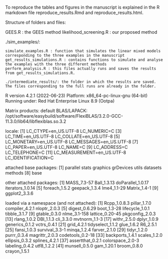 


To reproduce the tables and figures in the manuscript is explained in the R markdown file reproduce_results.Rmd and reproduce_results.html.



Structure of folders and files:

GEES.R : the GEES method
likelihood_screening.R : our proposed method

./sim_examples/:

	simulate_examples.R : function that simulates the linear mixed models corresponding to the three examples in the manuscript
	get_results_simulations.R : contains functions to simulate and analyse the examples with the three different methods 
	perform_analysis.R : this files actually runs and saves the results from get_results_simulations.R. 
	
	./intermediate_results/: the folder in which the results are saved. The files corresponding to the full runs are already in the folder.

R version 4.2.1 (2022-06-23)
Platform: x86_64-pc-linux-gnu (64-bit)
Running under: Red Hat Enterprise Linux 8.9 (Ootpa)

Matrix products: default
BLAS/LAPACK: /opt/software/easybuild/software/FlexiBLAS/3.2.0-GCC-11.3.0/lib64/libflexiblas.so.3.2

locale:
 [1] LC_CTYPE=en_US.UTF-8       LC_NUMERIC=C
 [3] LC_TIME=en_US.UTF-8        LC_COLLATE=en_US.UTF-8
 [5] LC_MONETARY=en_US.UTF-8    LC_MESSAGES=en_US.UTF-8
 [7] LC_PAPER=en_US.UTF-8       LC_NAME=C
 [9] LC_ADDRESS=C               LC_TELEPHONE=C
[11] LC_MEASUREMENT=en_US.UTF-8 LC_IDENTIFICATION=C

attached base packages:
[1] parallel  stats     graphics  grDevices utils     datasets  methods
[8] base

other attached packages:
[1] MASS_7.3-57       Ball_1.3.13       doParallel_1.0.17 iterators_1.0.14
[5] foreach_1.5.2     geepack_1.3.4     lme4_1.1-29       Matrix_1.4-1
[9] ggplot2_3.3.6

loaded via a namespace (and not attached):
 [1] Rcpp_1.0.8.3     pillar_1.7.0     compiler_4.2.1   nloptr_2.0.3
 [5] digest_0.6.29    boot_1.3-28      lifecycle_1.0.1  tibble_3.1.7
 [9] gtable_0.3.0     nlme_3.1-158     lattice_0.20-45  pkgconfig_2.0.3
[13] rlang_1.0.2      DBI_1.1.3        cli_3.3.0        mvtnorm_1.1-3
[17] withr_2.5.0      dplyr_1.0.9      generics_0.1.2   vctrs_0.4.1
[21] grid_4.2.1       tidyselect_1.1.2 glue_1.6.2       R6_2.5.1
[25] fansi_1.0.3      survival_3.3-1   minqa_1.2.4      farver_2.1.0
[29] tidyr_1.2.0      purrr_0.3.4      magrittr_2.0.3   codetools_0.2-18
[33] backports_1.4.1  scales_1.2.0     ellipsis_0.3.2   splines_4.2.1
[37] assertthat_0.2.1 colorspace_2.0-3 labeling_0.4.2   utf8_1.2.2
[41] munsell_0.5.0    gam_1.20.1       broom_0.8.0      crayon_1.5.1



